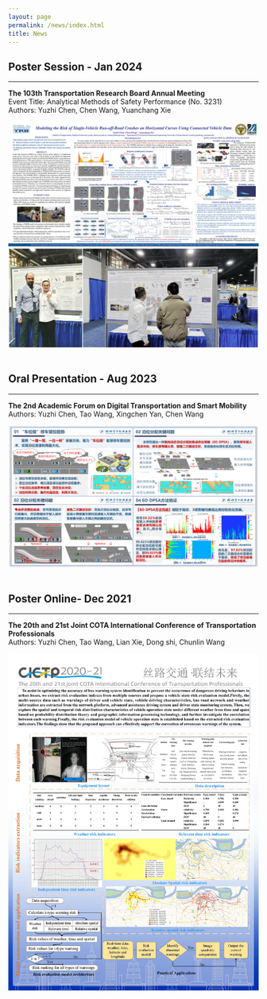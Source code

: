 ```yaml
---
layout: page
permalink: /news/index.html
title: News
---
```


## Poster Session - Jan 2024
---
**The 103th Transportation Research Board Annual Meeting**<br>
Event Title: Analytical Methods of Safety Performance (No. 3231)<br>
Authors: Yuzhi Chen, Chen Wang, Yuanchang Xie
<div>
<img src="/images/TRB2024-poster.png">
</div>
<div>
<img src="/images/TRB2024-1&2.png">
</div>

<br>

## Oral Presentation - Aug 2023
---
**The 2nd Academic Forum on Digital Transportation and Smart Mobility**<br>
Authors: Yuzhi Chen, Tao Wang, Xingchen Yan, Chen Wang
<div>
<img src="/images/DTSM-oral-presentation2023.png">
</div>

<br>

## Poster Online- Dec 2021
---
**The 20th and 21st Joint COTA International Conference of Transportation Professionals**<br>
Authors: Yuzhi Chen, Tao Wang, Lian Xie, Dong shi, Chunlin Wang
<div>
<img src="/images/Paper 1676-CICTP墙报2021.png">
</div>

<br>
